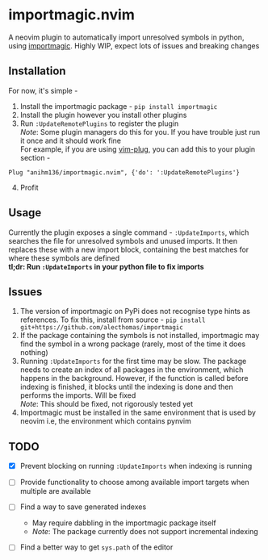 # importmagic.nvim
A neovim plugin to automatically import unresolved symbols in python, using [importmagic](https://github.com/alecthomas/importmagic). Highly WIP, expect lots of issues and breaking changes

## Installation
For now, it's simple -
1. Install the importmagic package - `pip install importmagic`
2. Install the plugin however you install other plugins
3. Run `:UpdateRemotePlugins` to register the plugin  
_Note_: Some plugin managers do this for you. If you have trouble just run it once and it should work fine  
For example, if you are using [vim-plug](https://github.com/junegunn/vim-plug), you can add this to your plugin section -
```
Plug "anihm136/importmagic.nvim", {'do': ':UpdateRemotePlugins'}
```
4. Profit

## Usage
Currently the plugin exposes a single command - `:UpdateImports`, which searches the file for unresolved symbols and unused imports. It then replaces these with a new import block, containing the best matches for where these symbols are defined  
**tl;dr: Run `:UpdateImports` in your python file to fix imports**

## Issues
1. The version of importmagic on PyPi does not recognise type hints as references. To fix this, install from source - `pip install git+https://github.com/alecthomas/importmagic`
2. If the package containing the symbols is not installed, importmagic may find the symbol in a wrong package (rarely, most of the time it does nothing)
3. Running `:UpdateImports` for the first time may be slow. The package needs to create an index of all packages in the environment, which happens in the background. However, if the function is called before indexing is finished, it blocks until the indexing is done and then performs the imports. Will be fixed  
_Note_: This should be fixed, not rigorously tested yet
4. Importmagic must be installed in the same environment that is used by neovim i.e, the environment which contains pynvim


## TODO
- [x] Prevent blocking on running `:UpdateImports` when indexing is running
- [ ] Provide functionality to choose among available import targets when multiple are available
- [ ] Find a way to save generated indexes
	* May require dabbling in the importmagic package itself
	*	_Note_: The package currently does not support incremental indexing
- [ ]	Find a better way to get `sys.path` of the editor

